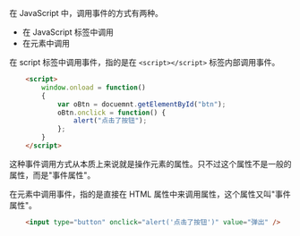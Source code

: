 
在 JavaScript 中，调用事件的方式有两种。
* 在 JavaScript 标签中调用
* 在元素中调用

在 script 标签中调用事件，指的是在 `<script></script>` 标签内部调用事件。
```html
    <script>
        window.onload = function()
        {
            var oBtn = docuemnt.getElementById("btn");
            oBtn.onclick = function() {
                alert("点击了按钮");
            };
        }
    </script>
```
这种事件调用方式从本质上来说就是操作元素的属性。只不过这个属性不是一般的属性，而是"事件属性"。

在元素中调用事件，指的是直接在 HTML 属性中来调用属性，这个属性又叫"事件属性"。
```html
    <input type="button" onclick="alert('点击了按钮')" value="弹出" />
```
